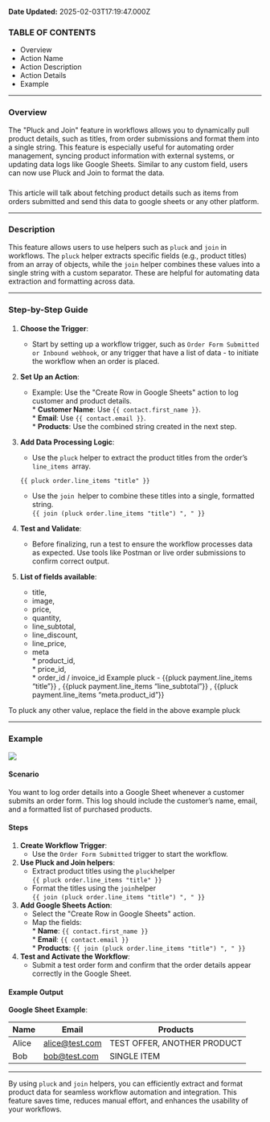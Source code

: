 **Date Updated:** 2025-02-03T17:19:47.000Z

### **TABLE OF CONTENTS**

* Overview
* Action Name
* Action Description
* Action Details
* Example

---

### **Overview**

The "Pluck and Join" feature in workflows allows you to dynamically pull product details, such as titles, from order submissions and format them into a single string. This feature is especially useful for automating order management, syncing product information with external systems, or updating data logs like Google Sheets. Similar to any custom field, users can now use Pluck and Join to format the data.

###   

This article will talk about fetching product details such as items from orders submitted and send this data to google sheets or any other platform.

---

### **Description**

This feature allows users to use helpers such as `pluck` and `join` in workflows. The `pluck` helper extracts specific fields (e.g., product titles) from an array of objects, while the `join` helper combines these values into a single string with a custom separator. These are helpful for automating data extraction and formatting across data.

---

### **Step-by-Step Guide**

####   

1. **Choose the Trigger**:  
   * Start by setting up a workflow trigger, such as `Order Form Submitted or Inbound webhook`, or any trigger that have a list of data - to initiate the workflow when an order is placed.
2. **Set Up an Action**:  
   * Example: Use the "Create Row in Google Sheets" action to log customer and product details.  
         * **Customer Name**: Use `{{ contact.first_name }}`.  
         * **Email**: Use `{{ contact.email }}`.  
         * **Products**: Use the combined string created in the next step.
3. **Add Data Processing Logic**:  
   * Use the `pluck` helper to extract the product titles from the order’s `line_items `array.  
         
   `{{ pluck order.line_items "title" }}`  
   * Use the `join `helper to combine these titles into a single, formatted string.  
   `{{ join (pluck order.line_items "title") ", " }}  
   `
4. **Test and Validate**:  
   * Before finalizing, run a test to ensure the workflow processes data as expected. Use tools like Postman or live order submissions to confirm correct output.
5. **List of fields available**:  
   * title,  
   * image,  
   * price,  
   * quantity,  
   * line\_subtotal,  
   * line\_discount,  
   * line\_price,  
   * meta  
         * product\_id,  
         * price\_id,  
         * order\_id / invoice\_id
Example pluck - {{pluck payment.line\_items “title”}} , {{pluck payment.line\_items “line\_subtotal”}} , {{pluck payment.line\_items “meta.product\_id”}}

  
To pluck any other value, replace the field in the above example pluck  
  
---

### **Example**

**![](https://s3.amazonaws.com/cdn.freshdesk.com/data/helpdesk/attachments/production/155040013638/original/ArPTxHZKN6pAr_EZVTjXMnyzNroCaA8w4A.png?1737111986)**  

#### **Scenario**

You want to log order details into a Google Sheet whenever a customer submits an order form. This log should include the customer’s name, email, and a formatted list of purchased products.

#### **Steps**

1. **Create Workflow Trigger**:  
   * Use the `Order Form Submitted` trigger to start the workflow.
2. **Use Pluck and Join helpers**:  
   * Extract product titles using the `pluck`helper  
   `{{ pluck order.line_items "title" }}  
   `  
   * Format the titles using the `join`helper  
   `{{ join (pluck order.line_items "title") ", " }}  
   `
3. **Add Google Sheets Action**:  
   * Select the "Create Row in Google Sheets" action.  
   * Map the fields:  
         * **Name**: `{{ contact.first_name }}`  
         * **Email**: `{{ contact.email }}`  
         * **Products**: `{{ join (pluck order.line_items "title") ", " }}`
4. **Test and Activate the Workflow**:  
   * Submit a test order form and confirm that the order details appear correctly in the Google Sheet.

#### **Example Output**

**Google Sheet Example**:

| Name  | Email          | Products                    |
| ----- | -------------- | --------------------------- |
| Alice | alice@test.com | TEST OFFER, ANOTHER PRODUCT |
| Bob   | bob@test.com   | SINGLE ITEM                 |

---

By using `pluck` and `join` helpers, you can efficiently extract and format product data for seamless workflow automation and integration. This feature saves time, reduces manual effort, and enhances the usability of your workflows.